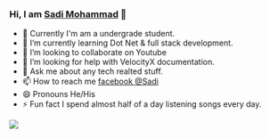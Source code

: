 ### Hi, I am [Sadi Mohammad](https://github.com/Sadi94)  👋

- 🔭 Currently I'm am a undergrade student.
- 🌱 I’m currently learning Dot Net & full stack development.
- 👯 I’m looking to collaborate on Youtube
- 🤔 I’m looking for help with VelocityX documentation.
- 💬 Ask me about any tech realted stuff.
- 📫 How to reach me [facebook @Sadi](https://www.facebook.com/sadimohammad.sourov/)
- 😄 Pronouns He/His
- ⚡ Fun fact  I spend almost half of a day listening songs every day.

<img src="https://github-readme-stats.vercel.app/api?username=Sadi94&&show_icons=true&title_color=ffffff&icon_color=bb2acf&text_color=daf7dc&bg_color=151515">
